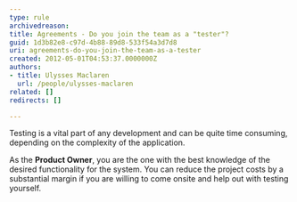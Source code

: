 ```yaml
---
type: rule
archivedreason: 
title: Agreements - Do you join the team as a "tester"?
guid: 1d3b82e8-c97d-4b88-89d8-533f54a3d7d8
uri: agreements-do-you-join-the-team-as-a-tester
created: 2012-05-01T04:53:37.0000000Z
authors:
- title: Ulysses Maclaren
  url: /people/ulysses-maclaren
related: []
redirects: []

---
```


Testing is a vital part of any development and can be quite time consuming, depending on the complexity of the application. 
<!--endintro-->
As the **Product Owner**, you are the one with the best knowledge of the desired functionality for the system. You can reduce the project costs by a substantial margin if you are willing to come onsite and help out with testing yourself.
